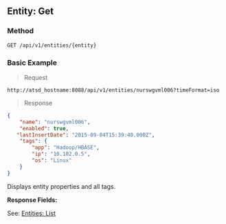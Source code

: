 ## Entity: Get
### Method
```
GET /api/v1/entities/{entity}
```
### Basic Example
> Request

```
http://atsd_hostname:8088/api/v1/entities/nurswgvml006?timeFormat=iso
```

> Response

```json
{
    "name": "nurswgvml006",
    "enabled": true,
   "lastInsertDate": "2015-09-04T15:39:40.000Z",
    "tags": {
        "app": "Hadoop/HBASE",
        "ip": "10.102.0.5",
        "os": "Linux"
    }
}
```

Displays entity properties and all tags.

**Response Fields:**

See: [Entities: List](#entities:-list)

